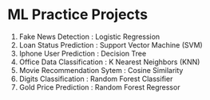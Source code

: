 # ML Practice Projects
<ol>
  <li>Fake News Detection : Logistic Regression <br></li>
  <li>Loan Status Prediction : Support Vector Machine (SVM) <br></li>
  <li>Iphone User Prediction : Decision Tree <br></li>
  <li>Office Data Classification : K Nearest Neighbors (KNN) <br></li>
  <li>Movie Recommendation Sytem : Cosine Similarity <br></li>
  <li>Digits Classification : Random Forest Classifier <br></li>
  <li> Gold Price Prediction : Random Forest Regressor <br></li>
  
</ol>
